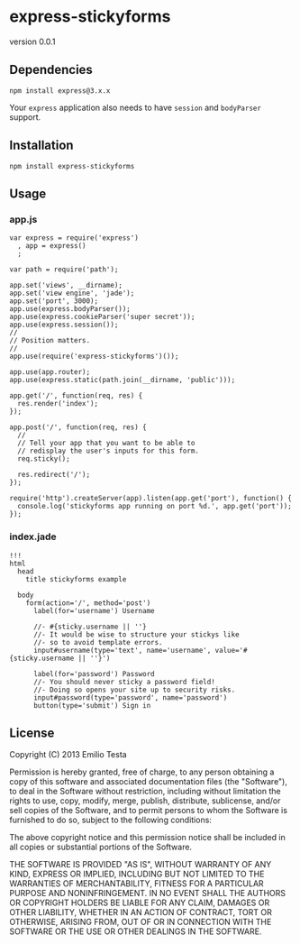 # express-stickyforms

version 0.0.1


## Dependencies

    npm install express@3.x.x

Your `express` application also needs to have `session` and `bodyParser` support.


## Installation
    npm install express-stickyforms


## Usage

### app.js

    var express = require('express')
      , app = express()
      ;
    
    var path = require('path');
    
    app.set('views', __dirname);
    app.set('view engine', 'jade');
    app.set('port', 3000);
    app.use(express.bodyParser());
    app.use(express.cookieParser('super secret'));
    app.use(express.session());
    //
    // Position matters.
    //
    app.use(require('express-stickyforms')());
    
    app.use(app.router);
    app.use(express.static(path.join(__dirname, 'public')));
    
    app.get('/', function(req, res) {
      res.render('index');
    });
    
    app.post('/', function(req, res) {
      //
      // Tell your app that you want to be able to
      // redisplay the user's inputs for this form.
      req.sticky();
      
      res.redirect('/');
    });
    
    require('http').createServer(app).listen(app.get('port'), function() {
      console.log('stickyforms app running on port %d.', app.get('port'));
    });


### index.jade

    !!!
    html
      head
        title stickyforms example

      body
        form(action='/', method='post')
          label(for='username') Username
          
          //- #{sticky.username || ''}
          //- It would be wise to structure your stickys like
          //- so to avoid template errors.
          input#username(type='text', name='username', value='#{sticky.username || ''}')
          
          label(for='password') Password
          //- You should never sticky a password field!
          //- Doing so opens your site up to security risks.
          input#password(type='password', name='password')
          button(type='submit') Sign in


## License

Copyright (C) 2013 Emilio Testa

Permission is hereby granted, free of charge, to any person obtaining a copy of this software and associated documentation files (the "Software"), to deal in the Software without restriction, including without limitation the rights to use, copy, modify, merge, publish, distribute, sublicense, and/or sell copies of the Software, and to permit persons to whom the Software is furnished to do so, subject to the following conditions:

The above copyright notice and this permission notice shall be included in all copies or substantial portions of the Software.

THE SOFTWARE IS PROVIDED "AS IS", WITHOUT WARRANTY OF ANY KIND, EXPRESS OR IMPLIED, INCLUDING BUT NOT LIMITED TO THE WARRANTIES OF MERCHANTABILITY, FITNESS FOR A PARTICULAR PURPOSE AND NONINFRINGEMENT. IN NO EVENT SHALL THE AUTHORS OR COPYRIGHT HOLDERS BE LIABLE FOR ANY CLAIM, DAMAGES OR OTHER LIABILITY, WHETHER IN AN ACTION OF CONTRACT, TORT OR OTHERWISE, ARISING FROM, OUT OF OR IN CONNECTION WITH THE SOFTWARE OR THE USE OR OTHER DEALINGS IN THE SOFTWARE.


